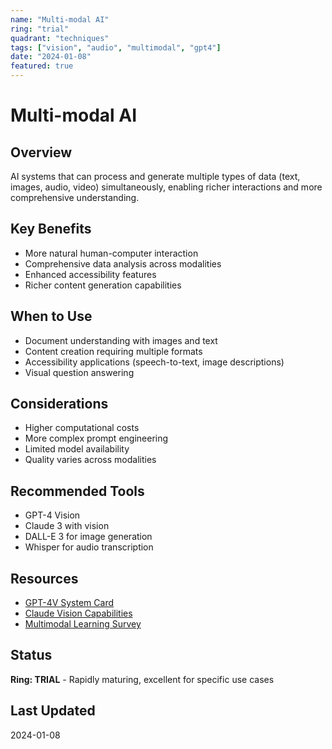 ```yaml
---
name: "Multi-modal AI"
ring: "trial"
quadrant: "techniques"
tags: ["vision", "audio", "multimodal", "gpt4"]
date: "2024-01-08"
featured: true
---
```


# Multi-modal AI

## Overview
AI systems that can process and generate multiple types of data (text, images, audio, video) simultaneously, enabling richer interactions and more comprehensive understanding.

## Key Benefits
- More natural human-computer interaction
- Comprehensive data analysis across modalities
- Enhanced accessibility features
- Richer content generation capabilities

## When to Use
- Document understanding with images and text
- Content creation requiring multiple formats
- Accessibility applications (speech-to-text, image descriptions)
- Visual question answering

## Considerations
- Higher computational costs
- More complex prompt engineering
- Limited model availability
- Quality varies across modalities

## Recommended Tools
- GPT-4 Vision
- Claude 3 with vision
- DALL-E 3 for image generation
- Whisper for audio transcription

## Resources
- [GPT-4V System Card](https://cdn.openai.com/papers/GPTV_System_Card.pdf)
- [Claude Vision Capabilities](https://www.anthropic.com/claude)
- [Multimodal Learning Survey](https://arxiv.org/abs/2209.03430)

## Status
**Ring: TRIAL** - Rapidly maturing, excellent for specific use cases

## Last Updated
2024-01-08
